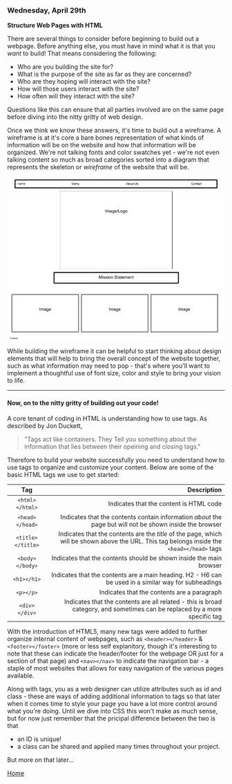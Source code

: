 ### Wednesday, April 29th   

**Structure Web Pages with HTML**

There are several things to consider before beginning to build out a webpage.  Before anything else, you must have in mind what it is that you *want* to build!  That means considering the following:

* Who are you building the site for?
* What is the purpose of the site as far as they are concerned?
* Who are they hoping will interact with the site?
* How will those users interact with the site?
* How often will they interact with the site?

Questions like this can ensure that all parties involved are on the same page before diving into the nitty gritty of web design.

Once we think we know these answers, it's time to build out a wireframe.  A wireframe is at it's core a bare bones representation of what kinds of information will be on the website and how that information will be organized.  We're not talking fonts and color swatches yet - we're not even talking content so much as broad categories sorted into a diagram that represents the skeleton or *wireframe* of the website that will be.

![An example of a wireframe](Wireframe.jpg  "Example")

While building the wireframe it can be helpful to start thinking about design elements that will help to bring the overall concept of the website together, such as what information may need to pop - that's where you'll want to implement a thoughtful use of font size, color and style to bring your vision to life.

---

#### Now, on to the nitty gritty of building out your code!

A core tenant of coding in HTML is understanding how to use tags.  As described by Jon Duckett, 
> "Tags act like containers.  They Tell you something about the information that lies between their opeining and closing tags."

Therefore to build your website successfully you need to understand how to use tags to organize and customize your content.  Below are some of the basic HTML tags we use to get started:

|Tag|Description|
|:-:|--:|
|`<html></html>`|Indicates that the content is HTML code|
|`<head></head>`|Indicates that the contents contain information *about* the page but will not be shown inside the browser|
|`<title></title>`|Indicates that the contents are the *title* of the page, which will be shown above the URL.  This tag belongs inside the `<head></head>` tags
|`<body></body>`|Indicates that the contents should be shown inside the main browser|
|`<h1></h1>`|Indicates that the contents are a main heading.  H2 - H6 can be used in a similar way for subheadings|
|`<p></p>`|Indicates that the contents are a paragraph|
|`<div></div>`|Indicates that the contents are all related - this is broad category, and sometimes can be replaced by a more specific tag|


With the introduction of HTML5, many new tags were added to further organize internal content of webpages, such as `<header></header>` & `<footer></footer>` (more or less self explanitory, though it's interesting to note that these can indicate the header/footer for the webpage OR just for a section of that page) and `<nav></nav>` to indicate the navigation bar - a staple of most websites that allows for easy navigation of the various pages available.

Along with tags, you as a web designer can utilize attributes such as id and class - these are ways of adding additional information to tags so that later when it comes time to style your page you have a lot more control around what you're doing.  Until we dive into CSS this won't make as much sense, but for now just remember that the pricipal difference between the two is that

* an ID is unique!
* a class can be shared and applied many times throughout your project.

But more on that later...


[Home](https://jchinzi.github.io/learning-journal/)